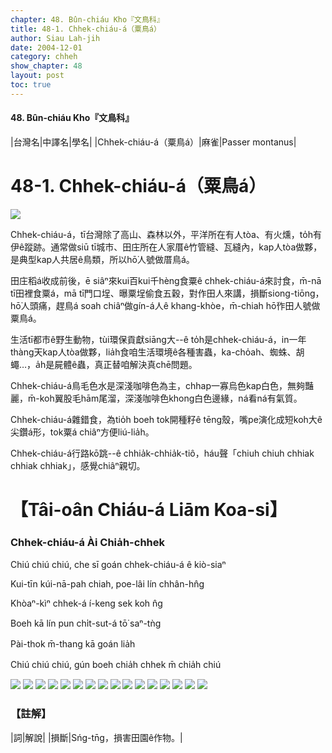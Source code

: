 ```yaml
---
chapter: 48. Bûn-chiáu Kho『文鳥科』
title: 48-1. Chhek-chiáu-á（粟鳥á）
author: Siau Lah-jih
date: 2004-12-01    
category: chheh
show_chapter: 48
layout: post
toc: true
---
```


#### 48. Bûn-chiáu Kho『文鳥科』


|台灣名|中譯名|學名|
|Chhek-chiáu-á（粟鳥á）|麻雀|Passer montanus|


# 48-1. Chhek-chiáu-á（粟鳥á）

![](../too5/48/48-1-4.Chhek-chiáu-á.jpg)


Chhek-chiáu-á，tī台灣除了高山、森林以外，平洋所在有人tòa、有火燻，to̍h有伊ê蹤跡。通常做siū tī城市、田庄所在人家厝ê竹管縫、瓦縫內，kap人tòa做夥，是典型kap人共居ê鳥類，所以hō͘人號做厝鳥á。

田庄稻á收成前後，ē siâⁿ來kui百kui千hèng食粟ê chhek-chiáu-á來討食，m̄-nā tī田裡食粟á，mā tī門口埕、曝粟埕偷食五穀，對作田人來講，損斷siong-tiōng，hō͘人頭痛，趕鳥á soah chiâⁿ做gín-á人ê khang-khòe，m̄-chiah hō͘作田人號做粟鳥á。

生活tī都市ê野生動物，tùi環保貢獻siāng大--ê to̍h是chhek-chiáu-á，in一年thàng天kap人tòa做夥，lia̍h食咱生活環境ê各種害蟲，ka-cho̍ah、蜘蛛、胡蠅…，a̍h是屍體ê蟲，真正替咱解決真chē問題。

Chhek-chiáu-á鳥毛色水是深淺咖啡色為主，chhap一寡烏色kap白色，無夠豔麗，m̄-koh翼股毛hām尾溜，深淺咖啡色khong白色邊緣，ná看ná有氣質。

Chhek-chiáu-á雜錯食，為tio̍h boeh tok開種籽ê tēng殼，嘴pe演化成短koh大ê尖鑽á形，tok粟á chiâⁿ方便liú-lia̍h。

Chhek-chiáu-á行路kō͘跳--ê chhia̍k-chhia̍k-tiô，háu聲「chiuh chiuh chhiak chhiak chhiak」，感覺chiâⁿ親切。




# 【Tâi-oân Chiáu-á Liām Koa-si】

### **Chhek-chiáu-á Ài Chia̍h-chhek**


Chiú chiú chiú, che sī goán chhek-chiáu-á ê kiò-siaⁿ

Kui-tīn kúi-nā-pah chiah, poe-lâi lín chhân-hn̂g

Khòaⁿ-kìⁿ chhek-á í-keng sek koh n̂g

Boeh kā lín pun chi̍t-sut-á tō͘ saⁿ-tǹg

Pài-thok m̄-thang kā goán lia̍h

Chiú chiú chiú, gún boeh chia̍h chhek m̄ chia̍h chiú


 
![](../too5/48/48-1-1.Chhek-chiáu-á.jpg)
![](../too5/48/48-1-15.Chhek-chiáu-á.jpg)
![](../too5/48/48-1-3.Chhek-chiáu-á.jpg)
![](../too5/48/48-1-9.Chhek-chiáu-á.jpg)
![](../too5/48/48-1-10.Chhek-chiáu-á.jpg)
![](../too5/48/48-1-12.Chhek-chiáu-á.jpg)
![](../too5/48/48-1-6.Chhek-chiáu-á.jpg)
![](../too5/48/48-1-2.Chhek-chiáu-á.jpg)
![](../too5/48/48-1-7.Chhek-chiáu-á.jpg)
![](../too5/48/48-1-5.Chhek-chiáu-á.jpg)
![](../too5/48/48-1-8.Chhek-chiáu-á.jpg)
![](../too5/48/48-1-13.Chhek-chiáu-á.jpg)
![](../too5/48/48-1-14.Chhek-chiáu-á.jpg)
![](../too5/48/48-1-11.Chhek-chiáu-á.jpg)
![](../too5/48/48-1-17.Chhek-chiáu-á.jpg)
![](../too5/48/48-1-16.Chhek-chiáu-á.jpg)



### 【註解】

|詞|解說|
|損斷|Sńg-tn̄g，損害田園ê作物。|





